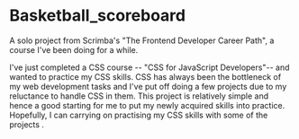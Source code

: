 # Basketball_scoreboard
A solo project from Scrimba's "The Frontend Developer Career Path", a course I've been doing for a while. 

I've just completed a CSS course -- "CSS for JavaScript Developers"-- and wanted to practice my CSS skills.  CSS has always been the bottleneck of my web development tasks and I've put off doing a few projects due to my reluctance to handle CSS in them. This project is relatively simple and hence a good starting  for me to put my newly acquired skills into practice. Hopefully, I can carrying on practising my CSS skills with some of the projects .  
